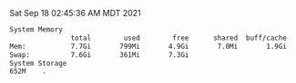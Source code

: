 Sat Sep 18 02:45:36 AM MDT 2021
```bash
System Memory
               total        used        free      shared  buff/cache   available
Mem:           7.7Gi       799Mi       4.9Gi       7.0Mi       1.9Gi       6.6Gi
Swap:          7.6Gi       361Mi       7.3Gi
System Storage
652M	.
```
```bash
